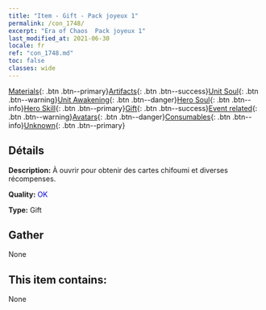 ```yaml
---
title: "Item - Gift - Pack joyeux 1"
permalink: /con_1748/
excerpt: "Era of Chaos  Pack joyeux 1"
last_modified_at: 2021-06-30
locale: fr
ref: "con_1748.md"
toc: false
classes: wide
---
```

 [Materials](/ItemsFR/){: .btn .btn--primary}[Artifacts](/ItemsFR/Artifacts/){: .btn .btn--success}[Unit Soul](/ItemsFR/UnitSoul/){: .btn .btn--warning}[Unit Awakening](/ItemsFR/UnitAwakening/){: .btn .btn--danger}[Hero Soul](/ItemsFR/HeroSoul/){: .btn .btn--info}[Hero Skill](/ItemsFR/HeroSkill/){: .btn .btn--primary}[Gift](/ItemsFR/Gift/){: .btn .btn--success}[Event related](/ItemsFR/Events/){: .btn .btn--warning}[Avatars](/ItemsFR/Avatars/){: .btn .btn--danger}[Consumables](/ItemsFR/Consumables/){: .btn .btn--info}[Unknown](/ItemsFR/Unknown/){: .btn .btn--primary}

## Détails
 **Description:** À ouvrir pour obtenir des cartes chifoumi et diverses récompenses.

 **Quality:** <span style="color: #0000CD">OK</span>

 **Type:** Gift

## Gather

  None

## This item contains:

  None

